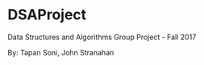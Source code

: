 # DSAProject
Data Structures and Algorithms Group Project - Fall 2017

By: Tapan Soni, John Stranahan
